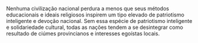 ﻿Nenhuma civilização nacional perdura a menos que seus métodos educacionais e ideais religiosos inspirem um tipo elevado de patriotismo inteligente e devoção nacional. Sem essa espécie de patriotismo inteligente e solidariedade cultural, todas as nações tendem a se desintegrar como resultado de ciúmes provincianos e interesses egoístas locais.